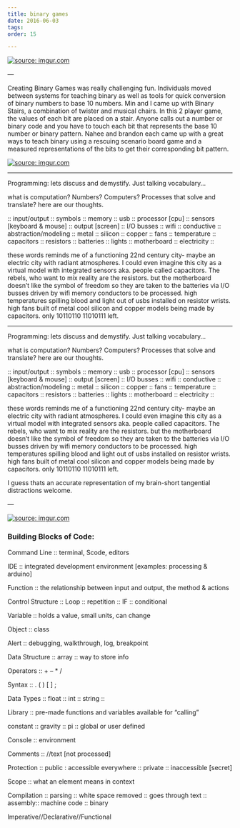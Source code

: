 ```yaml
---
title: binary games
date: 2016-06-03
tags:
order: 15

---
```

<a href="http://imgur.com/YUp3xFH"><img src="http://i.imgur.com/YUp3xFH.jpg" title="source: imgur.com" /></a>

&mdash; 

Creating Binary Games was really challenging fun.  Individuals moved between systems for teaching binary as well as tools for quick conversion of binary numbers to base 10 numbers.  Min and I came up with Binary Stairs, a combination of twister and musical chairs.  In this 2 player game, the values of each bit are placed on a stair.  Anyone calls out a number or binary code and you have to touch each bit that represents the base 10 number or binary pattern. Nahee and brandon each came up with a great ways to teach binary using a rescuing scenario board game and a measured representations of the bits to get their corresponding bit pattern.

<a href="http://imgur.com/o4AfCOW"><img src="http://i.imgur.com/o4AfCOW.jpg" title="source: imgur.com" /></a>

********
Programming: lets discuss and demystify.  Just talking vocabulary…

what is computation? Numbers? Computers? Processes that solve and translate? here are our thoughts.

:: input/output :: symbols :: memory :: usb :: processor [cpu] :: sensors [keyboard & mouse] :: output [screen] :: I/O busses :: wifi :: conductive :: abstraction/modeling :: metal :: silicon :: copper :: fans :: temperature :: capacitors :: resistors :: batteries :: lights :: motherboard :: electricity ::

these words reminds me of a functioning 22nd century city- maybe an electric city with radiant atmospheres.  I could even imagine this city as a virtual model with integrated sensors aka. people called capacitors.  The rebels, who want to mix reality are the resistors.  but the motherboard doesn’t like the symbol of freedom so they are taken to the batteries via I/O busses driven by wifi memory conductors to be processed.  high temperatures spilling blood and light out of usbs installed on resistor wrists.   high fans built of metal cool silicon and copper models being made by capacitors.  only 10110110 11010111 left.
********


Programming: lets discuss and demystify.  Just talking vocabulary…

what is computation? Numbers? Computers? Processes that solve and translate? here are our thoughts.

:: input/output :: symbols :: memory :: usb :: processor [cpu] :: sensors [keyboard & mouse] :: output [screen] :: I/O busses :: wifi :: conductive :: abstraction/modeling :: metal :: silicon :: copper :: fans :: temperature :: capacitors :: resistors :: batteries :: lights :: motherboard :: electricity ::

these words reminds me of a functioning 22nd century city- maybe an electric city with radiant atmospheres.  I could even imagine this city as a virtual model with integrated sensors aka. people called capacitors.  The rebels, who want to mix reality are the resistors.  but the motherboard doesn’t like the symbol of freedom so they are taken to the batteries via I/O busses driven by wifi memory conductors to be processed.  high temperatures spilling blood and light out of usbs installed on resistor wrists.   high fans built of metal cool silicon and copper models being made by capacitors.  only 10110110 11010111 left.

I guess thats an accurate representation of my brain-short tangential distractions welcome.

&mdash; 

<a href="http://imgur.com/sJPpPlx"><img src="http://i.imgur.com/sJPpPlx.jpg?1" title="source: imgur.com" /></a>

### Building Blocks of Code:

Command Line :: terminal, Scode, editors

IDE :: integrated development environment [examples: processing & arduino]

Function :: the relationship between input and output, the method & actions

Control Structure :: Loop :: repetition :: IF :: conditional

Variable :: holds a value, small units, can change

Object :: class

Alert :: debugging, walkthrough, log, breakpoint

Data Structure :: array :: way to store info

Operators :: +  –  *   /

Syntax :: . ( ) [ ] ;

Data Types :: float :: int :: string ::

Library :: pre-made functions and variables available for “calling”

constant :: gravity :: pi :: global or user defined

Console :: environment

Comments :: //text [not processed]

Protection :: public : accessible everywhere :: private :: inaccessible [secret]

Scope :: what an element means in context

Compilation :: parsing :: white space removed :: goes through text :: assembly:: machine code :: binary

Imperative//Declarative//Functional
